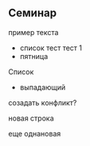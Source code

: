 ## Семинар 
пример текста
* список
тест 
тест 1
* пятница

Список 
  * выпадающий

  
созадать конфликт?

новая строка

еще однановая

